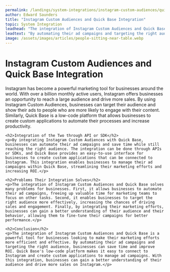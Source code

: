 ```yaml
---
permalink: /landings/system-integrations/instagram-custom-audiences/quick-base
author: Edward Saunders
title: "Instagram Custom Audiences and Quick Base Integration"
topic: System Integration
leadhead: "The integration of Instagram Custom Audiences and Quick Base is a powerful tool for businesses looking to make their marketing efforts more efficient and effective"
leadtext: "By automating their ad campaigns and targeting the right audience, businesses can save time and improve ROI. Quick Base's low-code platform makes it easy to connect to Instagram and create custom applications to manage ad campaigns. With this integration, businesses can gain a better understanding of their audience and drive more sales on Instagram."
image: /assets/images/articles/people-sitting-near-table.webp
---
```

<div class="arttext">	<h1>Instagram Custom Audiences and Quick Base Integration</h1>
	<p>Instagram has become a powerful marketing tool for businesses around the world. With over a billion monthly active users, Instagram offers businesses an opportunity to reach a large audience and drive more sales. By using Instagram Custom Audiences, businesses can target their audience and show their ads to people who are more likely to engage with their content. Similarly, Quick Base is a low-code platform that allows businesses to create custom applications to automate their processes and increase productivity.</p>
	
	<h2>Integration of the Two through API or SDK</h2>
	<p>By integrating Instagram Custom Audiences with Quick Base, businesses can automate their ad campaigns and save time while still reaching the right audience. The integration can be done through APIs or SDKs, and Quick Base provides an easy-to-use interface for businesses to create custom applications that can be connected to Instagram. This integration enables businesses to manage their ad campaigns within Quick Base, streamlining their marketing efforts and increasing ROI.</p>
	
	<h2>Problems Their Integration Solves</h2>
	<p>The integration of Instagram Custom Audiences and Quick Base solves many problems for businesses. First, it allows businesses to automate their ad campaigns, freeing up valuable time for marketing teams to focus on other tasks. Second, it enables businesses to target the right audience more effectively, increasing the chances of driving sales and engagement. Finally, by integrating their marketing efforts, businesses can gain a better understanding of their audience and their behavior, allowing them to fine-tune their campaigns for better performance.</p>
	
	<h2>Conclusion</h2>
	<p>The integration of Instagram Custom Audiences and Quick Base is a powerful tool for businesses looking to make their marketing efforts more efficient and effective. By automating their ad campaigns and targeting the right audience, businesses can save time and improve ROI. Quick Base's low-code platform makes it easy to connect to Instagram and create custom applications to manage ad campaigns. With this integration, businesses can gain a better understanding of their audience and drive more sales on Instagram.</p>
	
</div>